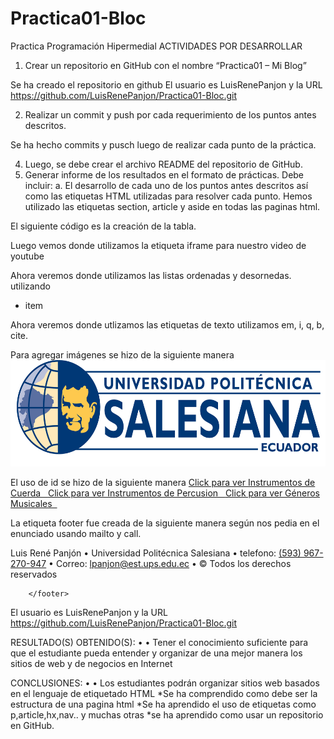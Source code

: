 # Practica01-Bloc
Practica Programación Hipermedial
ACTIVIDADES POR DESARROLLAR
1.	Crear un repositorio en GitHub con el nombre “Practica01 – Mi Blog”

Se ha creado el repositorio en github
El usuario es LuisRenePanjon y la URL https://github.com/LuisRenePanjon/Practica01-Bloc.git
 
2.	Realizar un commit y push por cada requerimiento de los puntos antes descritos.

Se ha hecho commits y pusch luego de realizar cada punto de la práctica.
 

4.   Luego, se debe crear el archivo README del repositorio de GitHub.
5.   Generar informe de los resultados en el formato de prácticas. Debe incluir:
a.		El desarrollo de cada uno de los puntos antes descritos así como las etiquetas HTML utilizadas para resolver cada punto.
Hemos utilizado las etiquetas  section, article y aside en todas las paginas html.
 
El siguiente código es la creación de la tabla.
 
Luego vemos donde utilizamos la etiqueta iframe para nuestro video de youtube
 
Ahora veremos donde utilizamos las listas ordenadas y desornedas. utilizando
<ul>
	<li>item</li>
</ul>
 
 


Ahora veremos donde utlizamos las etiquetas de texto utilizamos em, i, q, b, cite.
 
 Para agregar imágenes se hizo de la siguiente manera
 <img src="images/LogoUPS.png" alt="Universidad Politecnica Salesiana " width="595" height="170"/>
 
El uso de id se hizo de la siguiente manera
 	<a href="instrumentos_cuerda.html#Cuerda">Click para ver Instrumentos de Cuerda &nbsp; </a>
        <a href="instrumentos_percusion.html#Percusion">Click para ver Instrumentos de Percusion &nbsp; </a>
        <a href="generos_musicales.html#Genero">Click para ver Géneros Musicales &nbsp; </a>
 
La etiqueta footer fue creada de la siguiente manera según nos pedia en el enunciado usando mailto y call.
 	<footer>
                Luis René Panjón &#8226; Universidad Politécnica Salesiana &#8226; 
                telefono: <a href="tel:+593967270947">(593) 967-270-947</a> &#8226;
                Correo: <a href="mailto:lpanjon@est.ups.edu.ec">lpanjon@est.ups.edu.ec</a> &#8226;
                &#169; Todos los derechos reservados
            
        </footer>

	
El usuario es LuisRenePanjon y la URL https://github.com/LuisRenePanjon/Practica01-Bloc.git

RESULTADO(S) OBTENIDO(S): 
•	• Tener el conocimiento suficiente para que el estudiante pueda entender y organizar de una mejor manera los sitios de web y de negocios en Internet 

CONCLUSIONES: 
•	• Los estudiantes podrán organizar sitios web basados en el lenguaje de etiquetado HTML 
*Se ha comprendido como debe ser la estructura de una pagina html
*Se ha aprendido el uso de etiquetas como p,article,hx,nav.. y muchas otras
*se ha aprendido como usar un repositorio en GitHub.
